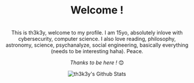 <div align="center" width="50">

<h1>Welcome !</h1>

</div>

<div align="center">

<br>
This is th3k3y, welcome to my profile. I am 15yo, absolutely inlove with cybersecurity, computer science.
I also love reading, philosophy, astronomy, science, psychanalyze, social engineering, basically everything (needs to be interesting haha).
Peace.
<br>

<i>Thanks to be here !</i> 😊

</div>

<div align="center">

<img align="center" src="https://github-readme-stats.vercel.app/api?username=th3k3y&include_all_commits=true&count_private=true&show_icons=true&line_height=20&title_color=7A7ADB&icon_color=2234AE&text_color=D3D3D3&bg_color=0,000000,130F40" alt="th3k3y's Github Stats">

</div>
